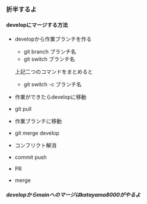 ### 折半するよ

#### developにマージする方法
- developから作業ブランチを作る
  - git branch ブランチ名
  - git switch ブランチ名
  
  
  上記二つのコマンドをまとめると
  - git switch -c ブランチ名
  
 - 作業ができたらdevelopに移動
 - git pull
 - 作業ブランチに移動
 - git merge develop
 - コンフリクト解消
 - commit push
 - PR
 - merge
 
 ##### developからmainへのマージはkatayama8000がやるよ
  
 
